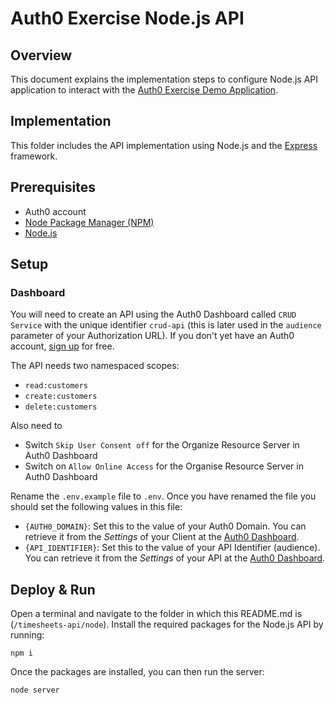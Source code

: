 # Auth0 Exercise Node.js API

## Overview

This document explains the implementation steps to configure Node.js API application to interact with the [Auth0 Exercise Demo Application](https://github.com/sunshiva/Auth0-Exercise-APP).

## Implementation

This folder includes the API implementation using Node.js and the [Express](http://expressjs.com/) framework.

## Prerequisites

* Auth0 account
* [Node Package Manager (NPM)](https://www.npmjs.com/)
* [Node.js](https://nodejs.org/)

## Setup

### Dashboard

You will need to create an API using the Auth0 Dashboard called `CRUD Service` with the unique identifier `crud-api` (this is later used in the `audience` parameter of your Authorization URL). 
If you don't yet have an Auth0 account, [sign up](https://auth0.com/signup) for free.

The API needs two namespaced scopes:

* `read:customers`
* `create:customers`
* `delete:customers`

Also need to 

- Switch `Skip User Consent off` for the Organize Resource Server in Auth0 Dashboard
- Switch on `Allow Online Access` for the Organise Resource Server in Auth0 Dashboard

Rename the `.env.example` file to `.env`. Once you have renamed the file you should set the following values in this file:

- `{AUTH0_DOMAIN}`: Set this to the value of your Auth0 Domain. You can retrieve it from the *Settings* of your Client at the [Auth0 Dashboard](https://manage.auth0.com/#/clients).
- `{API_IDENTIFIER}`: Set this to the value of your API Identifier (audience). You can retrieve it from the *Settings* of your API at the [Auth0 Dashboard](https://manage.auth0.com/#/apis).

## Deploy & Run

Open a terminal and navigate to the folder in which this README.md is (`/timesheets-api/node`). Install the required packages for the Node.js API by running:

```
npm i
```

Once the packages are installed, you can then run the server:

```
node server
```

